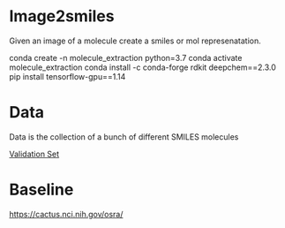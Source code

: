 # Image2smiles
Given an image of a molecule create a smiles or mol represenatation. 

conda create -n molecule_extraction python=3.7
conda activate molecule_extraction
conda install -c conda-forge rdkit deepchem==2.3.0
pip install tensorflow-gpu==1.14

# Data
Data is the collection of a bunch of different SMILES molecules

[Validation Set](https://spacemanidol.blob.core.windows.net/blob/valitation.tar.gz)




# Baseline
https://cactus.nci.nih.gov/osra/